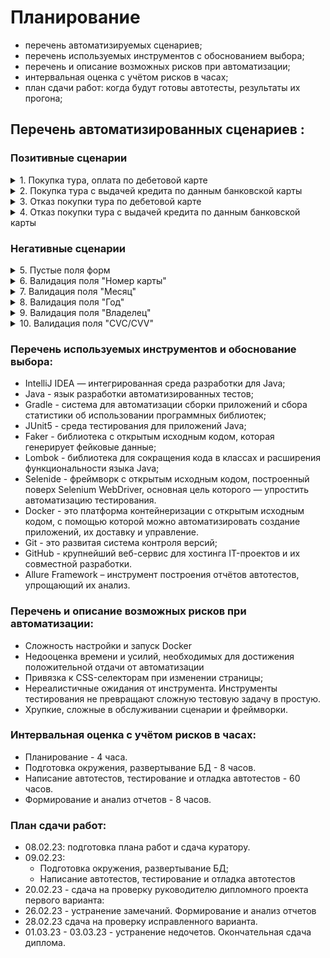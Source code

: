 # Планирование

- перечень автоматизируемых сценариев; 
- перечень используемых инструментов с обоснованием выбора;
- перечень и описание возможных рисков при автоматизации;
- интервальная оценка с учётом рисков в часах;
- план сдачи работ: когда будут готовы автотесты, результаты их прогона;
<!-- отчёт по автоматизации: оформляется в виде файла с именем Plan.md и заливается в репозиторий вашего проекта.-->

## Перечень автоматизированных сценариев </a>:
### Позитивные сценарии

<details> <summary> 1. Покупка тура, оплата по дебетовой карте </summary>

- **Предусловие**:
    - Пользователь находится на странице веб-сервиса
    - У пользователя валидная карта (номер карты:4444 4444 4444 4441,)
- **Шаги**:
    - Нажать кнопку "Купить"
    - В поле формы ввести данные карты (номер карты:4444 4444 4444 4441, месяц и год действия карты, Владелец, CVC)
    - Нажать кнопку продолжить
- **Ожидаемый результат**. Заявка одобрена банком, сообщение: "Успешно! Операция одобрена Банком".

</details>

<details> <summary> 2. Покупка тура с выдачей кредита по данным банковской карты </summary>

- **Предусловие**:
    - Пользователь находится на странице веб-сервиса
    - У пользователя валидная карта (номер карты:4444 4444 4444 4441,)
- **Шаги**:
    - Нажать кнопку "Купить в кредит"
    - В поля форм ввести данные карты (номер карты:4444 4444 4444 4441, месяц и год действия карты, Владелец, CVC)
    - Нажать кнопку продолжить
- **Ожидаемый результат**. Заявка одобрена банком, сообщение: "Успешно! Операция одобрена Банком".

</details>

<details> <summary> 3. Отказ покупки тура по дебетовой карте </summary>

- **Предусловие**:
    - Пользователь находится на странице веб-сервиса
    - У пользователя валидная карта (номер карты:4444 4444 4444 4442,)
- **Шаги**:
    - Нажать кнопку "Купить"
    - В появившееся поля форм ввести данные карты (номер карты:4444 4444 4444 4442, месяц и год действия карты, владелец,
      CVC)
    - Нажать кнопку продолжить
- **Ожидаемый результат**. Всплывающее окно "Ошибка! Банк отказал в проведении операции".

</details>

<details> <summary> 4. Отказ покупки тура с выдачей кредита по данным банковской карты </summary>

- **Предусловие**:
    - Пользователь находится на странице веб-сервиса
    - У пользователя валидная карта (номер карты:4444 4444 4444 4442,)
- **Шаги**:
    - Нажать кнопку "Купить в кредит"
    - В появившееся поля форм ввести данные карты (номер карты:4444 4444 4444 4442, меяц и год действия карты, Владелец,
      CVC)
- **Ожидаемый результат**. Всплывающее окно "Ошибка! Банк отказал в проведении операции".

</details>

### Негативные сценарии

<details> <summary> 5. Пустые поля форм </summary>

- **Предусловие**:
    - Пользователь находится на странице веб-сервиса
    - У пользователя валидная карта (номер карты:4444 4444 4444 4441,)
- **Шаги**:
    - Нажать кнопку "Купить"
    - Появившееся поля форм оставить пустыми
- **Ожидаемый результат**. Все поля подсвечены красным цветом, сообщения об ошибке: «Неверный формат», «Поле обязательно для заполнения».

</details>


<details> <summary> 6. Валидация поля "Номер карты" </summary>

- **Предусловие**:
    - Пользователь находится на странице веб-сервиса
    - У пользователя валидная карта (номер карты:4444 4444 4444 4441,)
- **Шаги**:
    - Нажать кнопку "Купить"
    - В поле "Номер карты" ввести: количество цифр меньше 16, не валидные номера карт, символы отличные от цифр
- **Ожидаемый результат**. Поле «Номер карты» подсвечивается красным цветом, сообщение об ошибке: «Неверный формат».

</details>

<details> <summary> 7. Валидация поля "Месяц" </summary>

- **Предусловие**:
    - Пользователь находится на странице веб-сервиса
    - У пользователя валидная карта (номер карты:4444 4444 4444 4441,)
- **Шаги**:
    - Нажать кнопку "Купить"
    - В поле "Год" ввести текущий год
    - В поле "Месяц" ввести: текущий месяц и раннее, символы отличные от цифр
- **Ожидаемый результат**. Поле «Месяц» подсвечивается красным цветом, сообщение об ошибке: «Неверно указан срок действия карты».

</details>

<details> <summary> 8. Валидация поля "Год" </summary>

- **Предусловие**:
    - Пользователь находится на странице веб-сервиса
    - У пользователя валидная карта (номер карты:4444 4444 4444 4441,)
- **Шаги**:
    - Нажать кнопку "Купить"
    - В поле "Год" ввести год меньше текущего
    - В поле "Месяц" ввести: любой месяц
- **Ожидаемый результат**. Поле "Год" подсвечено красным, сообщение об ошибке "Истёк срок действия карты".

</details>

<details> <summary> 9. Валидация поля "Владелец" </summary>

- **Предусловие**:
    - Пользователь находится на странице веб-сервиса
    - У пользователя валидная карта (номер карты:4444 4444 4444 4441,)
- **Шаги**:
    - Нажать кнопку "Купить"
    - В появившемся поле "Владелец" ввести: Имя на кириллице, имя меньше двух букв, двойные имена
- **Ожидаемый результат**. Поле «Владелец» подсвечивается красным цветом, сообщение об ошибке: «Поле обязательно для заполнения».

</details>

<details> <summary> 10. Валидация поля "CVC/CVV" </summary>

- **Предусловие**:
    - Пользователь находится на странице веб-сервиса
    - У пользователя валидная карта (номер карты:4444 4444 4444 4441,)
- **Шаги**:
    - Нажать кнопку "Купить"
    - В появившемся поле "CVC/CVV" ввести: одну цифру, цве цифры, символы отличные от цифр
- **Ожидаемый результат**. Поле «CVC/CVV» подсвечивается красным цветом, сообщение об ошибке: «Неверный формат».

</details>


### Перечень используемых инструментов и обоснование выбора:
- IntelliJ IDEA —  интегрированная среда разработки для Java;
- Java - язык разработки автоматизированных тестов;
- Gradle - система для автоматизации сборки приложений и сбора статистики об использовании программных библиотек;
- JUnit5 -  среда тестирования для приложений Java;
- Faker - библиотека с открытым исходным кодом, которая генерирует фейковые данные;
- Lombok - библиотека для сокращения кода в классах и расширения функциональности языка Java;
- Selenide - фреймворк с открытым исходным кодом, построенный поверх Selenium WebDriver, основная цель которого — упростить автоматизацию тестирования.
- Docker - это платформа контейнеризации с открытым исходным кодом, с помощью которой можно автоматизировать создание приложений, их доставку и управление.
- Git - это развитая система контроля версий;
- GitHub - крупнейший веб-сервис для хостинга IT-проектов и их совместной разработки.
- Allure Framework – инструмент построения отчётов автотестов, упрощающий их анализ.

### Перечень и описание возможных рисков при автоматизации:
- Сложность настройки и запуск Docker
- Недооценка времени и усилий, необходимых для достижения положительной отдачи от автоматизации
- Привязка к CSS-селекторам при изменении страницы;
- Нереалистичные ожидания от инструмента. Инструменты тестирования не превращают сложную тестовую задачу в простую.
- Хрупкие, сложные в обслуживании сценарии и фреймворки.

### Интервальная оценка с учётом рисков в часах:
- Планирование - 4 часа.
- Подготовка окружения, развертывание БД - 8 часов.
- Написание автотестов, тестирование и отладка автотестов - 60 часов.
- Формирование и анализ отчетов - 8 часов.

### План сдачи работ:
- 08.02.23: подготовка плана работ и сдача куратору.
- 09.02.23:
   - Подготовка окружения, развертывание БД;
   - Написание автотестов, тестирование и отладка автотестов
- 20.02.23 - сдача на проверку руководителю дипломного проекта первого варианта:
- 26.02.23 - устранение замечаний. Формирование и анализ отчетов
- 28.02.23 сдача на проверку исправленного варианта.
- 01.03.23 - 03.03.23 - устранение недочетов. Окончательная сдача диплома.